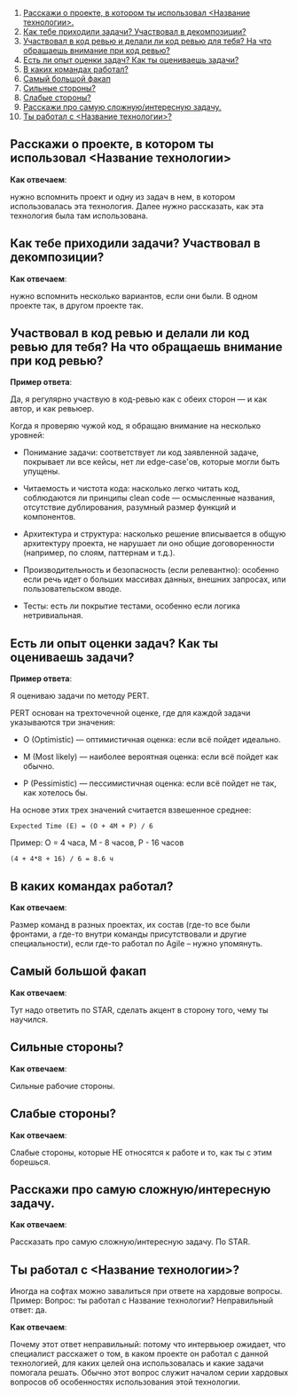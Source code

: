 1. [Расскажи о проекте, в котором ты использовал <Название технологии>.](#technologyUse)
2. [Как тебе приходили задачи? Участвовал в декомпозиции?](#tasksDecomp)
3. [Участвовал в код ревью и делали ли код ревью для тебя? На что обращаешь внимание при код ревью?](#codeReview)
4. [Есть ли опыт оценки задач? Как ты оцениваешь задачи?](#tasksTime)
5. [В каких командах работал?](#team)
6. [Самый большой факап](#fuckup)
7. [Сильные стороны?](#strengths)
8. [Слабые стороны?](#weaknesses)
9. [Расскажи про самую сложную/интересную задачу.](#hardTask)
10. [Ты работал с <Название технологии>?](#workWithTech)

## <a id="technologyUse">Расскажи о проекте, в котором ты использовал <Название технологии></a>

**Как отвечаем**:

нужно вспомнить проект и одну из задач в нем, в котором использовалась эта технология. Далее нужно рассказать, как эта технология была там использована.

## <a id="tasksDecomp">Как тебе приходили задачи? Участвовал в декомпозиции?</a>

**Как отвечаем**:

нужно вспомнить несколько вариантов, если они были. В одном проекте так, в другом проекте так.

## <a id="codeReview">Участвовал в код ревью и делали ли код ревью для тебя? На что обращаешь внимание при код ревью?</a>

**Пример ответа**:

Да, я регулярно участвую в код-ревью как с обеих сторон — и как автор, и как ревьюер.

Когда я проверяю чужой код, я обращаю внимание на несколько уровней:

- Понимание задачи: соответствует ли код заявленной задаче, покрывает ли все кейсы, нет ли edge-case'ов, которые могли быть упущены.

- Читаемость и чистота кода: насколько легко читать код, соблюдаются ли принципы clean code — осмысленные названия, отсутствие дублирования, разумный размер функций и компонентов.

- Архитектура и структура: насколько решение вписывается в общую архитектуру проекта, не нарушает ли оно общие договоренности (например, по слоям, паттернам и т.д.).

- Производительность и безопасность (если релевантно): особенно если речь идет о больших массивах данных, внешних запросах, или пользовательском вводе.

- Тесты: есть ли покрытие тестами, особенно если логика нетривиальная.

## <a id="tasksTime">Есть ли опыт оценки задач? Как ты оцениваешь задачи?</a>

**Пример ответа**:

Я оцениваю задачи по методу PERT. 

PERT основан на трехточечной оценке, где для каждой задачи указываются три значения:

- O (Optimistic) — оптимистичная оценка: если всё пойдет идеально.

- M (Most likely) — наиболее вероятная оценка: если всё пойдет как обычно.

- P (Pessimistic) — пессимистичная оценка: если всё пойдет не так, как хотелось бы.

На основе этих трех значений считается взвешенное среднее:

```
Expected Time (E) = (O + 4M + P) / 6
```

Пример: O = 4 часа, M - 8 часов, P - 16 часов

```
(4 + 4*8 + 16) / 6 = 8.6 ч
```

## <a id="team">В каких командах работал?</a>

**Как отвечаем**:

Размер команд в разных проектах, их состав (где-то все были фронтами, а где-то внутри команды присутствовали и другие специальности), если где-то работал по Agile – нужно упомянуть.

## <a id="fuckup">Самый большой факап</a>

**Как отвечаем**:

Тут надо ответить по STAR, сделать акцент в сторону того, чему ты научился.

## <a id="strengths">Сильные стороны?</a>

**Как отвечаем**:

Сильные рабочие стороны.

## <a id="weaknesses">Слабые стороны?</a>

**Как отвечаем**:

Слабые стороны, которые НЕ относятся к работе и то, как ты с этим борешься.

## <a id="hardTask">Расскажи про самую сложную/интересную задачу.</a>

**Как отвечаем**:

Рассказать про самую сложную/интересную задачу. По STAR.

## <a id="workWithTech">Ты работал с <Название технологии>?</a>

Иногда на софтах можно завалиться при ответе на хардовые вопросы.
Пример:
Вопрос: ты работал с Название технологии?
Неправильный ответ: да.

**Как отвечаем**:

Почему этот ответ неправильный: потому что интервьюер ожидает, что специалист расскажет о том, в каком проекте он работал с данной технологией, для каких целей она использовалась и какие задачи помогала решать. Обычно этот вопрос служит началом серии хардовых вопросов об особенностях использования этой технологии.





